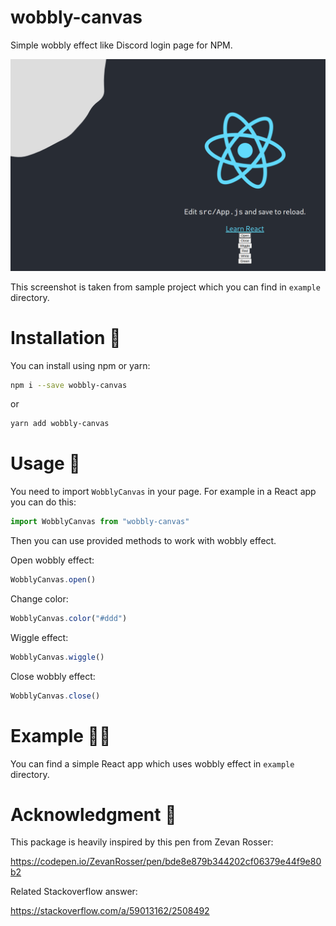# wobbly-canvas
Simple wobbly effect like Discord login page for NPM.

![Wobbly Canvas](res/images/Screenshot_20210913_164634.png?raw=true "Wobbly Canvas")

This screenshot is taken from sample project which you can find in `example` directory.

# Installation 💫

You can install using npm or yarn:

```bash
npm i --save wobbly-canvas
```

or

```bash
yarn add wobbly-canvas
```

# Usage 📐

You need to import `WobblyCanvas` in your page. For example in a React app you can do this:

```js
import WobblyCanvas from "wobbly-canvas"
```

Then you can use provided methods to work with wobbly effect.

Open wobbly effect:

```js
WobblyCanvas.open()
```

Change color:

```js
WobblyCanvas.color("#ddd")
```

Wiggle effect:

```js
WobblyCanvas.wiggle()
```

Close wobbly effect:

```js
WobblyCanvas.close()
```

# Example 👋🏻

You can find a simple React app which uses wobbly effect in `example` directory.

# Acknowledgment 💭

This package is heavily inspired by this pen from Zevan Rosser:

https://codepen.io/ZevanRosser/pen/bde8e879b344202cf06379e44f9e80b2

Related Stackoverflow answer:

https://stackoverflow.com/a/59013162/2508492
